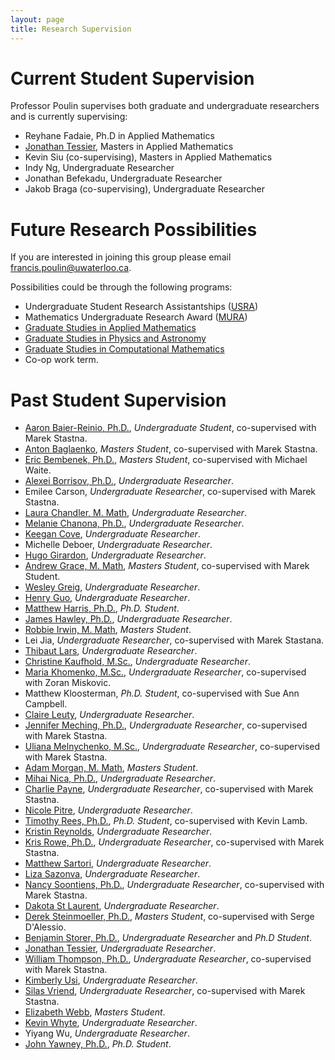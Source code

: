 ```yaml
---
layout: page
title: Research Supervision
---
```


# Current Student Supervision

Professor Poulin supervises both graduate and undergraduate researchers and is currently supervising:

- Reyhane Fadaie, Ph.D in Applied Mathematics
- [Jonathan Tessier](https://jonathan-tessier.github.io/), Masters in Applied Mathematics
- Kevin Siu (co-supervising), Masters in Applied Mathematics
- Indy Ng, Undergraduate Researcher
- Jonathan Befekadu, Undergraduate Researcher 
- Jakob Braga (co-supervising), Undergraduate Researcher 

# Future Research Possibilities

If you are interested in joining this group please email <francis.poulin@uwaterloo.ca>.  

Possibilities could be through the following programs:

* Undergraduate Student Research Assistantships ([USRA](https://uwaterloo.ca/applied-mathematics/current-undergraduates/undergraduate-research-opportunities))
* Mathematics Undergraduate Research Award ([MURA](https://uwaterloo.ca/math/research/research-information-students/mathematics-undergraduate-research-award-mura))
* [Graduate Studies in Applied Mathematics](https://uwaterloo.ca/applied-mathematics/graduate-students)
* [Graduate Studies in Physics and Astronomy](https://uwaterloo.ca/physics-astronomy/graduate-studies)
* [Graduate Studies in Computational Mathematics](https://uwaterloo.ca/computational-mathematics/future-masters-students)
* Co-op work term.

# Past Student Supervision

* [Aaron Baier-Reinio, Ph.D.](https://www.linkedin.com/in/aaron-baier-reinio-831a83132/), _Undergraduate Student_, co-supervised with Marek Stastna.
* [Anton Baglaenko](), _Masters Student_, co-supervised with Marek Stastna.
* [Eric Bembenek, Ph.D.](https://www.linkedin.com/in/eric-bembenek/), _Masters Student_, co-supervised with Michael Waite.
* [Alexei Borrisov, Ph.D.](https://www.researchgate.net/profile/Alexei-Borissov), _Undergraduate Researcher_.
* Emilee Carson, _Undergraduate Researcher_, co-supervised with Marek Stastna.
* [Laura Chandler, M. Math](https://www.linkedin.com/in/lrc23/), _Undergraduate Researcher_.
* [Melanie Chanona, Ph.D.](https://www.linkedin.com/in/melchanona/), _Undergraduate Researcher_.
* [Keegan Cove](https://www.linkedin.com/in/keegan-cove/), _Undergraduate Researcher_.
* Michelle Deboer, _Undergraduate Researcher_.
* [Hugo Girardon](https://www.linkedin.com/in/hugo-girardon-71b496143/), _Undergraduate Researcher_.
* [Andrew Grace, M. Math](https://www.linkedin.com/in/andrew-grace-14916610b/), _Masters Student_, co-supervised with Marek Student.
* [Wesley Greig](https://www.linkedin.com/in/wesley-greig-03a70ba3/?originalSubdomain=ca), _Undergraduate Researcher_.
* [Henry Guo](https://www.linkedin.com/in/henry-h-guo/), _Undergraduate Researcher_.
* [Matthew Harris, Ph.D.](https://www.linkedin.com/in/matthew-harris-a9bb20a6/), _Ph.D. Student_.
* [James Hawley, Ph.D.](https://www.linkedin.com/in/jamesrichardhawley/), _Undergraduate Researcher_.
* [Robbie Irwin, M. Math](https://www.linkedin.com/in/irwinrobert/), _Masters Student_.
* Lei Jia, _Undergraduate Researcher_, co-supervised with Marek Stastana.
* [Thibaut Lars](https://www.linkedin.com/in/thibaut-lars-a0721b159/), _Undergraduate Researcher_.
* [Christine Kaufhold, M.Sc.](), _Undergraduate Researcher_. 
* [Maria Khomenko, M.Sc.](https://www.linkedin.com/in/maria-khomenko-303a63211/?originalSubdomain=nz), _Undergraduate Researcher_, co-supervised with Zoran Miskovic.
* Matthew Kloosterman, _Ph.D. Student_, co-supervised with Sue Ann Campbell.
* [Claire Leuty](https://www.linkedin.com/in/claire-leuty/), _Undergraduate Researcher_.
* [Jennifer Meching, Ph.D.](https://www.linkedin.com/in/jennifer-mecking-143a794b/), _Undergraduate Researcher_, co-supervised with Marek Stastna.
* [Uliana Melnychenko, M.Sc.](https://www.linkedin.com/in/uliana-melnychenko-msc-1ab70514/), _Undergraduate Researcher_, co-supervised with Marek Stastna.
* [Adam Morgan, M. Math](https://www.math.toronto.edu/cms/people/students/graduate/morgan-adam/), _Masters Student_.
* [Mihai Nica, Ph.D.](https://www.linkedin.com/in/mihai-nica-61ab3544/), _Undergraduate Researcher_. 
* [Charlie Payne](https://www.linkedin.com/in/cgpayne/), _Undergraduate Researcher_, co-supervised with Marek Stastna.
* [Nicole Pitre](https://www.linkedin.com/in/nicole-pitre/), _Undergraduate Researcher_.
* [Timothy Rees, Ph.D.](https://www.linkedin.com/in/tim-rees-6b69213/), _Ph.D. Student_, co-supervised with Kevin Lamb.
* [Kristin Reynolds](https://www.linkedin.com/in/kristen-reynolds-a56a352a/), _Undergraduate Researcher_.
* [Kris Rowe, Ph.D.](https://www.linkedin.com/in/kris-rowe/), _Undergraduate Researcher_, co-supervised with Marek Stastna.
* [Matthew Sartori](https://www.linkedin.com/in/matthew-sartori/), _Undergraduate Researcher_.
* [Liza Sazonva](https://www.linkedin.com/in/esazonova/), _Undergraduate Researcher_.
* [Nancy Soontiens, Ph.D.](https://www.linkedin.com/in/nancy-soontiens-21819652/), _Undergraduate Researcher_, co-supervised with Marek Stastna.
* [Dakota St Laurent](https://www.linkedin.com/in/dakotastlaurent/), _Undergraduate Researcher_.
* [Derek Steinmoeller, Ph.D.](https://www.linkedin.com/in/derek-steinmoeller-51957a53/), _Masters Student_, co-supervised with Serge D'Alessio.
* [Benjamin Storer, Ph.D.](https://www.linkedin.com/in/benjamin-storer-46700483/), _Undergraduate Researcher_ and _Ph.D Student_.
* [Jonathan Tessier](https://www.linkedin.com/in/jonathan-tessier/), _Undergraduate Researcher_. 
* [William Thompson, Ph.D.](https://www.linkedin.com/in/wft/?originalSubdomain=ca), _Undergraduate Researcher_, co-supervised with Marek Stastna.
* [Kimberly Usi](https://www.linkedin.com/in/kimusi/), _Undergraduate Researcher_.
* [Silas Vriend](https://www.linkedin.com/in/silasvriend/), _Undergraduate Researcher_, co-supervised with Marek Stastna.
* [Elizabeth Webb](https://www.linkedin.com/in/lizzwebb/), _Masters Student_.
* [Kevin Whyte](https://www.linkedin.com/in/kevin-whyte-56560a47/), _Undergraduate Researcher_.
* Yiyang Wu, _Undergraduate Researcher_.
* [John Yawney, Ph.D.](https://www.linkedin.com/in/jwyawney/), _Ph.D. Student_.
